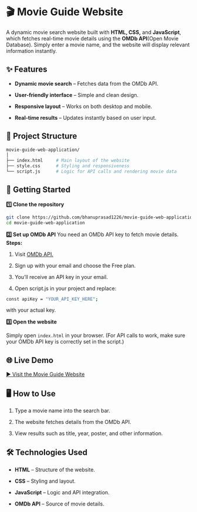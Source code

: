# 🎬 Movie Guide Website
A dynamic movie search website built with **HTML, CSS,** and **JavaScript**, which fetches real-time movie details using the **OMDb API**(Open Movie Database).
Simply enter a movie name, and the website will display relevant information instantly.
## ✨ Features
- **Dynamic movie search** – Fetches data from the OMDb API.

- **User-friendly interface** – Simple and clean design.

- **Responsive layout** – Works on both desktop and mobile.

- **Real-time results** – Updates instantly based on user input.
## 📂 Project Structure
```bash
movie-guide-web-application/
│
├── index.html     # Main layout of the website
├── style.css      # Styling and responsiveness
└── script.js      # Logic for API calls and rendering movie data
```
## 🚀 Getting Started
**1️⃣ Clone the repository**
```bash
git clone https://github.com/bhanuprasad1226/movie-guide-web-application.git
cd movie-guide-web-application
```
**2️⃣ Set up OMDb API**
You need an OMDb API key to fetch movie details.
**Steps:**

1. Visit [OMDb API.](https://www.omdbapi.com/apikey.aspx/)

2. Sign up with your email and choose the Free plan.

3. You’ll receive an API key in your email.

4. Open script.js in your project and replace:
```bash
const apiKey = "YOUR_API_KEY_HERE";
```
with your actual key.

**3️⃣ Open the website**

Simply open `index.html` in your browser.
(For API calls to work, make sure your OMDb API key is correctly set in the script.)
## 🌐 Live Demo
[▶ Visit the Movie Guide Website](https://movieguide-web-app.netlify.app//)
## 🖥 How to Use
1. Type a movie name into the search bar.

2. The website fetches details from the OMDb API.

3. View results such as title, year, poster, and other information.
## 🛠 Technologies Used
- **HTML** – Structure of the website.

- **CSS** – Styling and layout.

- **JavaScript** – Logic and API integration.

- **OMDb API** – Source of movie details.






